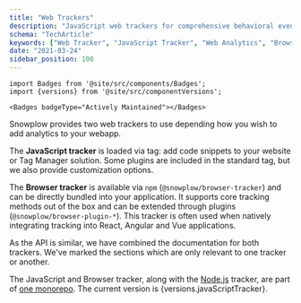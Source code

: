 ```yaml
---
title: "Web Trackers"
description: "JavaScript web trackers for comprehensive behavioral event collection from websites and web applications."
schema: "TechArticle"
keywords: ["Web Tracker", "JavaScript Tracker", "Web Analytics", "Browser Tracking", "Client Analytics", "Frontend Tracking"]
date: "2021-03-24"
sidebar_position: 100
---
```


```mdx-code-block
import Badges from '@site/src/components/Badges';
import {versions} from '@site/src/componentVersions';

<Badges badgeType="Actively Maintained"></Badges>
```

Snowplow provides two web trackers to use depending how you wish to add analytics to your webapp.

The **JavaScript tracker** is loaded via tag: add code snippets to your website or Tag Manager solution. Some plugins are included in the standard tag, but we also provide customization options.

The **Browser tracker** is available via `npm` (`@snowplow/browser-tracker`) and can be directly bundled into your application. It supports core tracking methods out of the box and can be extended through plugins (`@snowplow/browser-plugin-*`). This tracker is often used when natively integrating tracking into React, Angular and Vue applications.

As the API is similar, we have combined the documentation for both trackers. We've marked the sections which are only relevant to one tracker or another.

<p>The JavaScript and Browser tracker, along with the <a href="/docs/sources/trackers/node-js-tracker/index.md">Node.js</a> tracker, are part of <a href="https://github.com/snowplow/snowplow-javascript-tracker">one monorepo</a>. The current version is {versions.javaScriptTracker}.</p>
